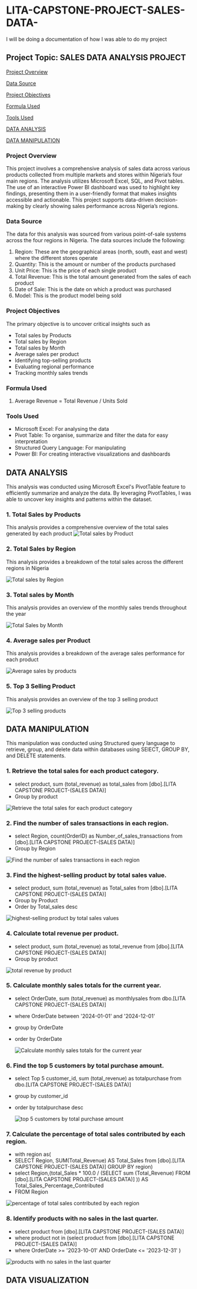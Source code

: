 # LITA-CAPSTONE-PROJECT-SALES-DATA-
I will be doing a documentation of how I was able to do my project
## Project Topic: SALES DATA ANALYSIS PROJECT

[Project Overview](#project-overview)

[Data Source](#data-source)

[Project Objectives](#project-objectives)

[Formula Used](#formula-used)

[Tools Used](#tools-used)

[DATA ANALYSIS](#data-analysis)

[DATA MANIPULATION](#data-manipulation)

### Project Overview
This project involves a comprehensive analysis of sales data across various products collected from multiple markets and stores within Nigeria’s four main regions. The analysis utilizes Microsoft Excel, SQL, and Pivot tables. The use of an interactive Power BI dashboard was used to highlight key findings, presenting them in a user-friendly format that makes insights accessible and actionable. This project supports data-driven decision-making by clearly showing sales performance across Nigeria’s regions.

### Data Source
The data for this analysis was sourced from various point-of-sale systems across the four regions in Nigeria. The data sources include the following:
1. Region: These are the geographical areas (north, south, east and west) where the different stores operate
2. Quantity: This is the amount or number of the products purchased
3. Unit Price: This is the price of each single product
4. Total Revenue: This is the total amount generated from the sales of each product
5. Date of Sale: This is the date on which a product was purchased
6. Model: This is the product model being sold

### Project Objectives
The primary objective is to uncover critical insights such as
- Total sales by Products
- Total sales by Region
- Total sales by Month
- Average sales per product 
- Identifying top-selling products
- Evaluating regional performance
- Tracking monthly sales trends

### Formula Used
1. Average Revenue = Total Revenue / Units Sold

### Tools Used
- Microsoft Excel: For analysing the data
- Pivot Table: To organise, summarize and filter the data for easy interpretation
- Structured Query Language: For manipulating 
- Power BI: For creating interactive visualizations and dashboards

## DATA ANALYSIS
This analysis was conducted using Microsoft Excel's PivotTable feature to efficiently summarize and analyze the data. By leveraging PivotTables, I was able to uncover key insights and patterns within the dataset. 
 ### 1. Total Sales by Products
This analysis provides a comprehensive overview of the total sales generated by each product
![Total sales by Product](https://github.com/user-attachments/assets/00fc7f64-0576-40cb-ada4-1d0ca5e7b324)

 ### 2. Total Sales by Region
This analysis provides a breakdown of the total sales across the different regions in Nigeria

![Total sales by Region](https://github.com/user-attachments/assets/5b0ee7d4-c5ff-4834-9818-c8ecc035ab3d)

 ### 3. Total sales by Month
This analysis provides an overview of the monthly sales trends throughout the year

![Total Sales by Month](https://github.com/user-attachments/assets/990b8bad-f803-4152-a8dd-ae410e08e4b1)

 ### 4. Average sales per Product 
This analysis provides a breakdown of the average sales performance for each product

![Average sales by products](https://github.com/user-attachments/assets/e8bb827f-6402-4b77-b572-fe359275023d)

 ### 5. Top 3 Selling Product
This analysis provides an overview of the top 3 selling product 

![Top 3 selling products](https://github.com/user-attachments/assets/fcccca6a-8cb3-4973-86b2-87af9b4a7237)

## DATA MANIPULATION
This manipulation was conducted using Structured query language to retrieve, group, and delete data within databases using SElECT, GROUP BY, and DELETE statements.
 ### 1. Retrieve the total sales for each product category. 
- select product, sum (total_revenue) as total_sales from [dbo].[LITA CAPSTONE PROJECT-(SALES DATA)] 
- Group by product

![Retrieve the total sales for each product category](https://github.com/user-attachments/assets/85c8e4ea-cc1d-46d4-80df-6f062ad119bb)

 ### 2. Find the number of sales transactions in each region. 
- select Region, count(OrderID)  as Number_of_sales_transactions from [dbo].[LITA CAPSTONE PROJECT-(SALES DATA)] 
- Group by Region

![Find the number of sales transactions in each region](https://github.com/user-attachments/assets/337f6ec6-59aa-4833-ae22-a078060dbb68)

 ### 3. Find the highest-selling product by total sales value. 
- select product, sum (total_revenue) as Total_sales from [dbo].[LITA CAPSTONE PROJECT-(SALES DATA)] 
- Group by Product 
- Order by Total_sales desc

![highest-selling product by total sales values](https://github.com/user-attachments/assets/c1e814c3-66cd-43f8-adc9-9aa8b50cd00f)
 
 ### 4. Calculate total revenue per product. 
- select product, sum (total_revenue) as total_revenue from [dbo].[LITA CAPSTONE PROJECT-(SALES DATA)] 
- Group by product
  
![total revenue by product](https://github.com/user-attachments/assets/3d5a1d5c-471c-467f-8b3a-c4fe3bad2a92)

 ### 5. Calculate monthly sales totals for the current year. 
- select OrderDate, sum (total_revenue) as monthlysales from dbo.[LITA CAPSTONE PROJECT-(SALES DATA)]
- where OrderDate between '2024-01-01' and '2024-12-01'
- group by OrderDate
- order by OrderDate

  ![Calculate monthly sales totals for the current year](https://github.com/user-attachments/assets/d942a034-3f38-4f25-b436-a3ee98c2e98a)

 ### 6. Find the top 5 customers by total purchase amount. 
 - select Top 5 customer_id, sum (total_revenue) as totalpurchase from dbo.[LITA CAPSTONE PROJECT-(SALES DATA)]
- group by customer_id
- order by totalpurchase desc

  ![top 5 customers by total purchase amount](https://github.com/user-attachments/assets/e710c71e-0af3-4e18-a026-e072a88f297a)

 ### 7. Calculate the percentage of total sales contributed by each region. 
- with region as(
- SELECT Region, SUM(Total_Revenue) AS Total_Sales from [dbo].[LITA CAPSTONE PROJECT-(SALES DATA)]
GROUP BY region)
-  select Region,(total_Sales * 100.0 / (SELECT sum (Total_Revenue) FROM  [dbo].[LITA CAPSTONE PROJECT-(SALES DATA)] )) AS Total_Sales_Percentage_Contributed 
- FROM Region 

![percentage of total sales contributed by each region](https://github.com/user-attachments/assets/e850cf7e-3c89-4637-8cfa-8eeca7739704)
 
 ### 8. Identify products with no sales in the last quarter.
- select product from [dbo].[LITA CAPSTONE PROJECT-(SALES DATA)]
- where product not in (select product from [dbo].[LITA CAPSTONE PROJECT-(SALES DATA)]
- where OrderDate >= '2023-10-01' AND OrderDate <= '2023-12-31'
)

![products with no sales in the last quarter](https://github.com/user-attachments/assets/f268c0b6-8829-4843-9d5b-e37395fa7db7)

## DATA VISUALIZATION




 






